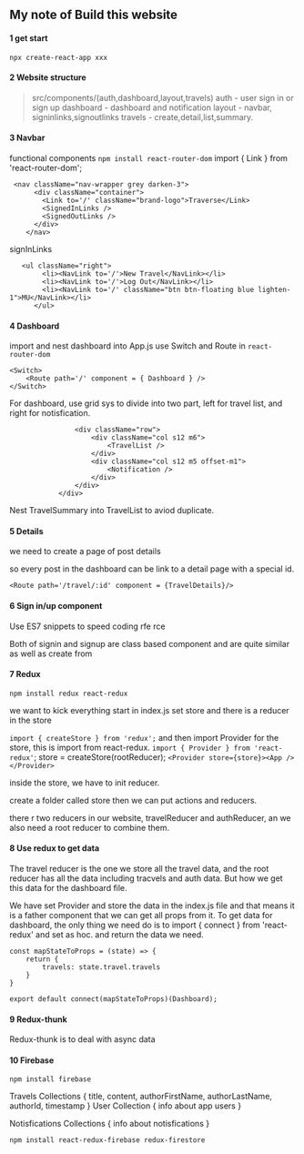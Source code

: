 
## My note of Build this website

#### 1 get start
```npx create-react-app xxx```

#### 2 Website structure
> src/components/(auth,dashboard,layout,travels)
auth - user sign in or sign up
dashboard - dashboard and notification
layout - navbar, signinlinks,signoutlinks
travels - create,detail,list,summary.

#### 3 Navbar
functional components
`npm install react-router-dom`
import { Link } from 'react-router-dom';

```
 <nav className="nav-wrapper grey darken-3">
      <div className="container">
        <Link to='/' className="brand-logo">Traverse</Link>
        <SignedInLinks />
        <SignedOutLinks />
      </div>
    </nav>
```

signInLinks
```
   <ul className="right">
        <li><NavLink to='/'>New Travel</NavLink></li>
        <li><NavLink to='/'>Log Out</NavLink></li>
        <li><NavLink to='/' className="btn btn-floating blue lighten-1">MU</NavLink></li>
      </ul>
```

#### 4 Dashboard
import and nest dashboard into App.js
use Switch and Route in `react-router-dom`
```
<Switch>
    <Route path='/' component = { Dashboard } />
</Switch>
```

For dashboard, use grid sys to divide into two part, left for travel list, and right for notisfication. 

```<div className="dashboard container">
                <div className="row">
                    <div className="col s12 m6">
                        <TravelList />
                    </div>
                    <div className="col s12 m5 offset-m1">
                        <Notification />
                    </div>
                </div>
            </div>
```
 Nest TravelSummary into TravelList to aviod duplicate. 



 #### 5 Details

 we need to create a page of post details

 so every post in the dashboard can be link to a detail page with a special id.

 ```<Route path='/travel/:id' component = {TravelDetails}/>```
 
 
 #### 6 Sign in/up component
 
 Use ES7 snippets to speed coding
 rfe
 rce 

Both of signin and signup are class based component and are quite similar as well as create from

#### 7 Redux

`npm install redux react-redux`

we want to kick everything start in index.js 
set store and there is a reducer in the store

`import { createStore } from 'redux';`
and then import Provider for the store, this is import from react-redux.
`import { Provider } from 'react-redux'`;
store = createStore(rootReducer);
`<Provider store={store}><App /></Provider>`

inside the store, we have to init reducer.

create a folder called store then we can put actions and reducers.

there r two reducers in our website, travelReducer and authReducer, an we also need a root reducer to combine them.

#### 8 Use redux to get data

The travel reducer is the one we store all the travel data, and the root reducer has all the data including tracvels and  auth data. 
But how we get this data for the dashboard file.

We have set Provider and store the data in the index.js file and that means it is a father component that we can get all props from it. To get data for dashboard, the only thing we need do is to import { connect } from  'react-redux' and set as hoc.
and return the data we need.

```
const mapStateToProps = (state) => {
    return {
        travels: state.travel.travels
    }
}

export default connect(mapStateToProps)(Dashboard);
```
#### 9 Redux-thunk

Redux-thunk is to deal with async data

#### 10 Firebase
`npm install firebase`

Travels Collections {
    title, content, authorFirstName, authorLastName, authorId, timestamp
}
User Collection {
    info about app users
}

Notisfications Collections
{
    info about notisfications
}

`npm install react-redux-firebase redux-firestore`
